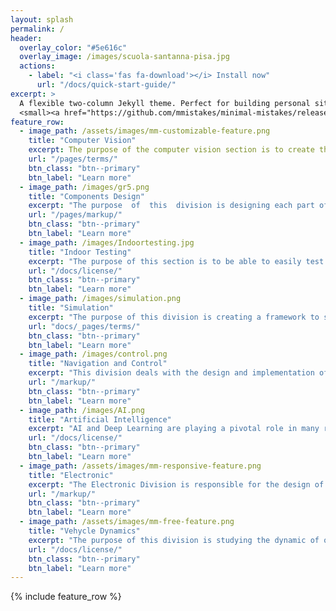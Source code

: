 ```yaml
---
layout: splash
permalink: /
header:
  overlay_color: "#5e616c"
  overlay_image: /images/scuola-santanna-pisa.jpg
  actions:
    - label: "<i class='fas fa-download'></i> Install now"
      url: "/docs/quick-start-guide/"
excerpt: >
  A flexible two-column Jekyll theme. Perfect for building personal sites, blogs, and portfolios.<br />
  <small><a href="https://github.com/mmistakes/minimal-mistakes/releases/tag/4.16.6">Latest release v4.16.6</a></small>
feature_row:
  - image_path: /assets/images/mm-customizable-feature.png
    title: "Computer Vision"
    excerpt: The purpose of the computer vision section is to create the algorithms needed for the perception system on the drone to be able to correctly identify the target in an unstructured outdoor environment.
    url: "/pages/terms/"
    btn_class: "btn--primary"
    btn_label: "Learn more"
  - image_path: /images/gr5.png
    title: "Components Design"
    excerpt: "The purpose  of  this  division is designing each part of the drone correctly"
    url: "/pages/markup/"
    btn_class: "btn--primary"
    btn_label: "Learn more"
  - image_path: /images/Indoortesting.jpg
    title: "Indoor Testing"
    excerpt: "The purpose of this section is to be able to easily test in the Real World the solutions provided by Control and Grasping."
    url: "/docs/license/"
    btn_class: "btn--primary"
    btn_label: "Learn more"      
  - image_path: /images/simulation.png
    title: "Simulation"
    excerpt: "The purpose of this division is creating a framework to safely test control and computer vision algorithms, with obvious advantages with  respect to real world testing."
    url: "docs/_pages/terms/"
    btn_class: "btn--primary"
    btn_label: "Learn more"
  - image_path: /images/control.png
    title: "Navigation and Control"
    excerpt: "This division deals with the design and implementation of the control system and the navigation system of the quadcopter."
    url: "/markup/"
    btn_class: "btn--primary"
    btn_label: "Learn more"
  - image_path: /images/AI.png
    title: "Artificial Intelligence"
    excerpt: "AI and Deep Learning are playing a pivotal role in many recent Robotics applications. This convinced us that it would be necessary to have a proper section for implementing such solutions for the challenge"
    url: "/docs/license/"
    btn_class: "btn--primary"
    btn_label: "Learn more"      
  - image_path: /assets/images/mm-responsive-feature.png
    title: "Electronic"
    excerpt: "The Electronic Division is responsible for the design of the interface between the sensors and the high level controller"
    url: "/markup/"
    btn_class: "btn--primary"
    btn_label: "Learn more"
  - image_path: /assets/images/mm-free-feature.png
    title: "Vehycle Dynamics"
    excerpt: "The purpose of this division is studying the dynamic of our drone"
    url: "/docs/license/"
    btn_class: "btn--primary"
    btn_label: "Learn more"      
---
```


{% include feature_row %}
